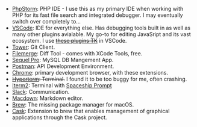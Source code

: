 * [PhpStorm](https://www.jetbrains.com/phpstorm/): PHP IDE - I use this as my primary IDE when working with PHP for its fast file search and integrated debugger. I may eventually switch over completely to...
* [VSCode](https://code.visualstudio.com/): IDE for everything else. Has debugging tools built in as well as many other plugins avialable. My go-to for editing JavaSript and its vast ecosystem. I use ~~[these plugins TK](TK)~~ in VSCode.
* [Tower](https://www.git-tower.com/mac): Git Client.
* [Filemerge](https://developer.apple.com/xcode/features/): Diff Tool - comes with XCode Tools, free.
* [Sequel Pro](https://www.sequelpro.com/): MySQL DB Mangement App.
* [Postman](https://www.getpostman.com/products): API Development Environment.
* [Chrome](https://www.google.com/chrome/): primary development browser, with these extensions.
* ~~[Hyperterm](https://hyper.is/): Terminal.~~ I found it to be too buggy for me, often crashing.
* [Iterm2](https://www.iterm2.com/): Terminal with [Spaceship Prompt](https://github.com/denysdovhan/spaceship-prompt)
* [Slack](https://slack.com/): Communication.
* [Macdown](https://macdown.uranusjr.com/): Markdown editor.
* [Brew](https://brew.sh/): The missing package manager for macOS.
* [Cask](http://caskroom.io/): Extension to brew that enables management of graphical applications through the Cask project.